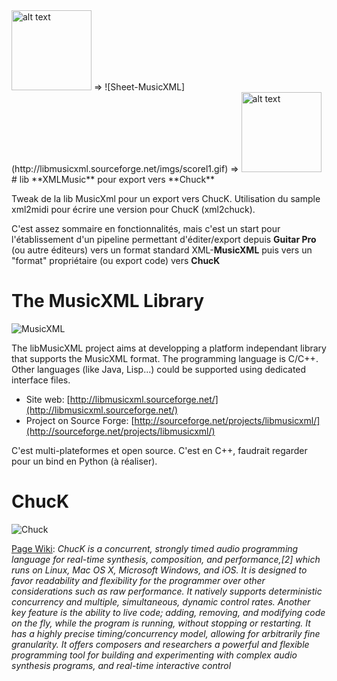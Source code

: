 <img src="http://www.franckgraziano.com/wp-content/uploads/2012/11/guitar_pro_icon.png" alt="alt text" height="128">
=> ![Sheet-MusicXML](http://libmusicxml.sourceforge.net/imgs/scorel1.gif) => <img src="https://upload.wikimedia.org/wikipedia/commons/6/6a/ChucK_logo2.jpg" alt="alt text" height="128">
# lib **XMLMusic** pour export vers **Chuck**

Tweak de la lib MusicXml pour un export vers ChucK.
Utilisation du sample xml2midi pour écrire une version pour ChucK (xml2chuck).

C'est assez sommaire en fonctionnalités, mais c'est un start pour l'établissement d'un pipeline permettant d'éditer/export depuis **Guitar Pro** (ou autre éditeurs) vers un format standard XML-**MusicXML** puis vers un "format" propriétaire (ou export code) vers **ChucK**

# The MusicXML Library
![MusicXML](http://dorienherremans.com/sites/default/files/styles/medium/public/field/image/MM_HomePage_XML2.png?itok=s0-OVifk)

The libMusicXML project aims at developping a platform independant library that supports the MusicXML format. The programming language is C/C++. Other languages (like Java, Lisp...) could be supported using dedicated interface files.

* Site web: [http://libmusicxml.sourceforge.net/](http://libmusicxml.sourceforge.net/)
* Project on Source Forge: [http://sourceforge.net/projects/libmusicxml/](http://sourceforge.net/projects/libmusicxml/)

C'est multi-plateformes et open source.
C'est en C++, faudrait regarder pour un bind en Python (à réaliser).

# ChucK
![Chuck](https://upload.wikimedia.org/wikipedia/commons/6/6a/ChucK_logo2.jpg)

[Page Wiki](https://en.wikipedia.org/wiki/ChucK): *ChucK is a concurrent, strongly timed audio programming language for real-time synthesis, composition, and performance,[2] which runs on Linux, Mac OS X, Microsoft Windows, and iOS. It is designed to favor readability and flexibility for the programmer over other considerations such as raw performance. It natively supports deterministic concurrency and multiple, simultaneous, dynamic control rates. Another key feature is the ability to live code; adding, removing, and modifying code on the fly, while the program is running, without stopping or restarting. It has a highly precise timing/concurrency model, allowing for arbitrarily fine granularity. It offers composers and researchers a powerful and flexible programming tool for building and experimenting with complex audio synthesis programs, and real-time interactive control*
